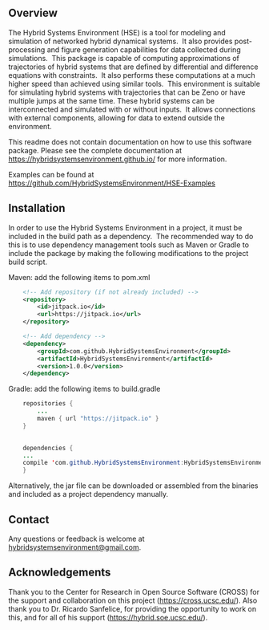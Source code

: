 ## Overview
The Hybrid Systems Environment (HSE) is a tool for modeling and simulation of networked hybrid dynamical systems.  It also provides post-processing and figure generation capabilities for data collected during simulations.  This package is capable of computing approximations of trajectories of hybrid systems that are defined by differential and difference equations with constraints.  It also performs these computations at a much higher speed than achieved using similar tools.  This environment is suitable for simulating hybrid systems with trajectories that can be Zeno or have multiple jumps at the same time. These hybrid systems can be interconnected and simulated with or without inputs.  It allows connections with external components, allowing for data to extend outside the environment.  

This readme does not contain documentation on how to use this software package.  Please see the complete documentation at https://hybridsystemsenvironment.github.io/  for more information.

Examples can be found at https://github.com/HybridSystemsEnvironment/HSE-Examples

## Installation
In order to use the Hybrid Systems Environment in a project, it must be included in the build path as a dependency.  The recommended way to do this is to use dependency management tools such as Maven or Gradle to include the package by making the following modifications to the project build script.

Maven: add the following items to pom.xml

```xml
    <!-- Add repository (if not already included) -->
    <repository>
        <id>jitpack.io</id>
        <url>https://jitpack.io</url>
    </repository>

    <!-- Add dependency -->
    <dependency>
        <groupId>com.github.HybridSystemsEnvironment</groupId>
        <artifactId>HybridSystemsEnvironment</artifactId>
        <version>1.0.0</version>
    </dependency>
```

Gradle: add the following items to build.gradle

```java
    repositories {
        ...
        maven { url "https://jitpack.io" }
    }

 
    dependencies {
    ...
    compile 'com.github.HybridSystemsEnvironment:HybridSystemsEnvironment:1.0.0'
    }
```

Alternatively, the jar file can be downloaded or assembled from the binaries and included as a project dependency manually.

## Contact 
Any questions or feedback is welcome at hybridsystemsenvironment@gmail.com.

## Acknowledgements
Thank you to the Center for Research in Open Source Software (CROSS) for the support and collaboration on this project (https://cross.ucsc.edu/).  Also thank you to Dr. Ricardo Sanfelice, for providing the opportunity to work on this, and for all of his support (https://hybrid.soe.ucsc.edu/).

